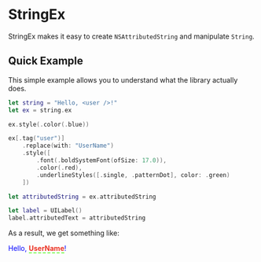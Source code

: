 # StringEx

StringEx makes it easy to create `NSAttributedString` and manipulate `String`.

## Quick Example

This simple example allows you to understand what the library actually does.

```swift
let string = "Hello, <user />!"
let ex = string.ex

ex.style(.color(.blue))

ex[.tag("user")]
    .replace(with: "UserName")
    .style([
        .font(.boldSystemFont(ofSize: 17.0)),
        .color(.red),
        .underlineStyles([.single, .patternDot], color: .green)
    ])

let attributedString = ex.attributedString

let label = UILabel()
label.attributedText = attributedString
```
As a result, we get something like:

<span style="color: blue;">Hello, <span style="border-bottom: 2px dashed #75f94c;"><span style="font-weight: bold; color: #eb3223;">UserName</span></span>!</span>